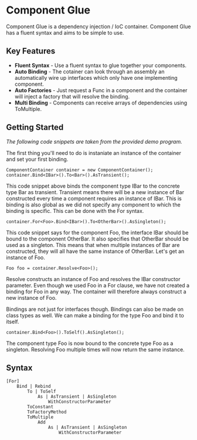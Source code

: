 Component Glue
==============

Component Glue is a dependency injection / IoC container. Component Glue has a fluent syntax and aims to be simple to use.

Key Features
------------

* **Fluent Syntax** - Use a fluent syntax to glue together your components.
* **Auto Binding** - The cotainer can look through an assembly an automatically wire up interfaces which only have one implementing component.
* **Auto Factories** - Just request a Func<T> in a component and the container will inject a factory that will resolve the binding.
* **Multi Binding** - Components can receive arrays of dependencies using ToMultiple.


Getting Started
---------------

_The following code snippets are taken from the provided demo program._

The first thing you'll need to do is instaniate an instance of the container and set your first binding.

	ComponentContainer container = new ComponentContainer();
	container.Bind<IBar>().To<Bar>().AsTransient();
	
This code snippet above binds the component type IBar to the concrete type Bar as transient. Transient means there
will be a new instance of Bar constructed every time a component requires an instance of IBar. This is binding is also
global as we did not specify any component to which the binding is specific. This can be done with the For syntax.

	container.For<Foo>.Bind<IBar>().To<OtherBar>().AsSingleton();
	
This code snippet says for the component Foo, the interface IBar should be bound to the component OtherBar. It also
specifies that OtherBar should be used as a singleton. This means that when multiple instances of Bar are constructed,
they will all have the same instance of OtherBar. Let's get an instance of Foo.

	Foo foo = container.Resolve<Foo>();
	
Resolve constructs an instance of Foo and resolves the IBar constructor parameter. Even though we used Foo in a For clause,
we have not created a binding for Foo in any way. The container will therefore always construct a new instance of Foo.

Bindings are not just for interfaces though. Bindings can also be made on class types as well. We can make a binding for
the type Foo and bind it to itself.

	container.Bind<Foo>().ToSelf().AsSingleton();

The component type Foo is now bound to the concrete type Foo as a singleton. Resolving Foo multiple times will now return
the same instance.

Syntax
------
	[For]
		Bind | Rebind
			To | ToSelf
				As | AsTransient | AsSingleton
					WithConstructorParameter
			ToConstant
			ToFactoryMethod
			ToMultiple
				Add
					As | AsTransient | AsSingleton
						WithConstructorParameter
						
